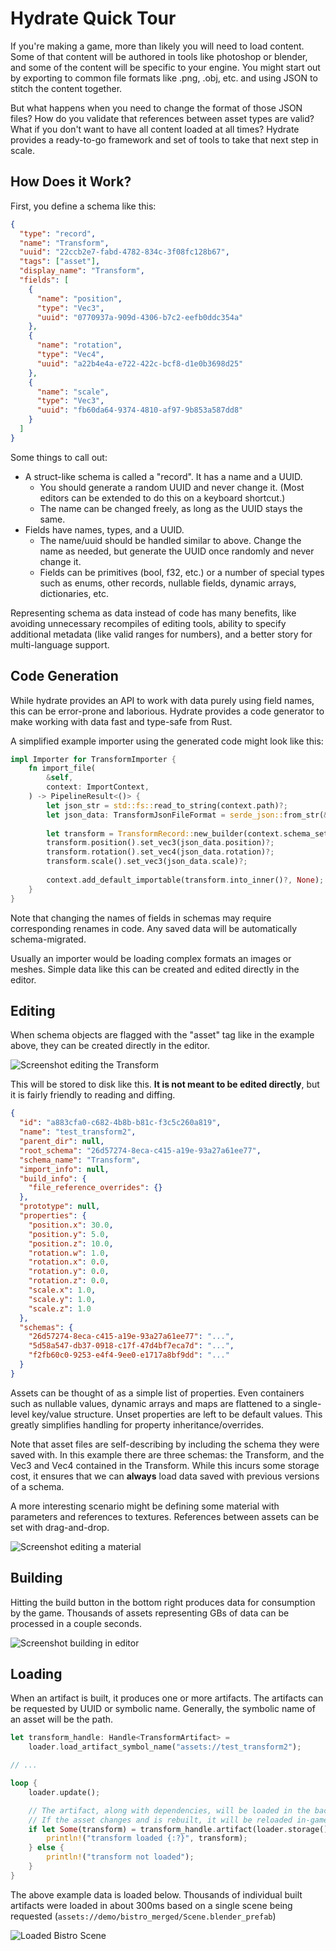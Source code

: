# Hydrate Quick Tour

If you're making a game, more than likely you will need to load content. Some of that content will be authored in tools like photoshop or blender, and some of the content will be specific to your engine. You might start out by exporting to common file formats like .png, .obj, etc. and using JSON to stitch the content together.

But what happens when you need to change the format of those JSON files? How do you validate that references between asset types are valid? What if you don't want to have all content loaded at all times? Hydrate provides a ready-to-go framework and set of tools to take that next step in scale.
## How Does it Work?

First, you define a schema like this:

```json
{  
  "type": "record",  
  "name": "Transform",  
  "uuid": "22ccb2e7-fabd-4782-834c-3f08fc128b67",  
  "tags": ["asset"],  
  "display_name": "Transform",
  "fields": [
    {  
      "name": "position",  
      "type": "Vec3",  
      "uuid": "0770937a-909d-4306-b7c2-eefb0ddc354a"  
    },  
    {  
      "name": "rotation",  
      "type": "Vec4",  
      "uuid": "a22b4e4a-e722-422c-bcf8-d1e0b3698d25"  
    },  
    {  
      "name": "scale",  
      "type": "Vec3",  
      "uuid": "fb60da64-9374-4810-af97-9b853a587dd8"  
    }
  ]  
}
```

Some things to call out:
 - A struct-like schema is called a "record". It has a name and a UUID.
	 - You should generate a random UUID and never change it. (Most editors can be extended to do this on a keyboard shortcut.)
	 - The name can be changed freely, as long as the UUID stays the same.
 - Fields have names, types, and a UUID.
	 - The name/uuid should be handled similar to above. Change the name as needed, but generate the UUID once randomly and never change it.
	 - Fields can be primitives (bool, f32, etc.) or a number of special types such as enums, other records, nullable fields, dynamic arrays, dictionaries, etc.

Representing schema as data instead of code has many benefits, like avoiding unnecessary recompiles of editing tools, ability to specify additional metadata (like valid ranges for numbers), and a better story for multi-language support.
## Code Generation

While hydrate provides an API to work with data purely using field names, this can be error-prone and laborious. Hydrate provides a code generator to make working with data fast and type-safe from Rust.

A simplified example importer using the generated code might look like this:

```rust
impl Importer for TransformImporter {
	fn import_file(  
	    &self,  
	    context: ImportContext,  
	) -> PipelineResult<()> {
		let json_str = std::fs::read_to_string(context.path)?;  
		let json_data: TransformJsonFileFormat = serde_json::from_str(&json_str)?;
		  
		let transform = TransformRecord::new_builder(context.schema_set);
		transform.position().set_vec3(json_data.position)?;
		transform.rotation().set_vec4(json_data.rotation)?;
		transform.scale().set_vec3(json_data.scale)?;
		  
		context.add_default_importable(transform.into_inner()?, None);
	}
}
```

Note that changing the names of fields in schemas may require corresponding renames in code. Any saved data will be automatically schema-migrated.

Usually an importer would be loading complex formats an images or meshes. Simple data like this can be created and edited directly in the editor.
## Editing

When schema objects are flagged with the "asset" tag like in the example above, they can be created directly in the editor.

![Screenshot editing the Transform](transform-property-edit-example.png)

This will be stored to disk like this. **It is not meant to be edited directly**, but it is fairly friendly to reading and diffing.

```json
{
  "id": "a883cfa0-c682-4b8b-b81c-f3c5c260a819",
  "name": "test_transform2",
  "parent_dir": null,
  "root_schema": "26d57274-8eca-c415-a19e-93a27a61ee77",
  "schema_name": "Transform",
  "import_info": null,
  "build_info": {
    "file_reference_overrides": {}
  },
  "prototype": null,
  "properties": {
    "position.x": 30.0,
    "position.y": 5.0,
    "position.z": 10.0,
    "rotation.w": 1.0,
    "rotation.x": 0.0,
    "rotation.y": 0.0,
    "rotation.z": 0.0,
    "scale.x": 1.0,
    "scale.y": 1.0,
    "scale.z": 1.0
  },
  "schemas": {
    "26d57274-8eca-c415-a19e-93a27a61ee77": "...",
    "5d58a547-db37-0918-c17f-47d4bf7eca7d": "...",
    "f2fb60c0-9253-e4f4-9ee0-e1717a8bf9dd": "..."
  }
}
```

Assets can be thought of as a simple list of properties. Even containers such as nullable values, dynamic arrays and maps are flattened to a single-level key/value structure. Unset properties are left to be default values. This greatly simplifies handling for property inheritance/overrides.

Note that asset files are self-describing by including the schema they were saved with. In this example there are three schemas: the Transform, and the Vec3 and Vec4 contained in the Transform. While this incurs some storage cost, it ensures that we can **always** load data saved with previous versions of a schema.

A more interesting scenario might be defining some material with parameters and references to textures. References between assets can be set with drag-and-drop.

![Screenshot editing a material](material-property-edit-example.png)

## Building

Hitting the build button in the bottom right produces data for consumption by the game. Thousands of assets representing GBs of data can be processed in a couple seconds.

![Screenshot building in editor](editor-building-example.png)
## Loading

When an artifact is built, it produces one or more artifacts. The artifacts can be requested by UUID or symbolic name. Generally, the symbolic name of an asset will be the path.

```rust
let transform_handle: Handle<TransformArtifact> =  
    loader.load_artifact_symbol_name("assets://test_transform2");

// ...

loop {
	loader.update();

    // The artifact, along with dependencies, will be loaded in the background
    // If the asset changes and is rebuilt, it will be reloaded in-game
	if let Some(transform) = transform_handle.artifact(loader.storage()) {  
	    println!("transform loaded {:?}", transform);  
	} else {  
	    println!("transform not loaded");  
	}
}


```

The above example data is loaded below. Thousands of individual built artifacts were loaded in about 300ms based on a single scene being requested (`assets://demo/bistro_merged/Scene.blender_prefab`)

![Loaded Bistro Scene](bistro-loaded-example.png)